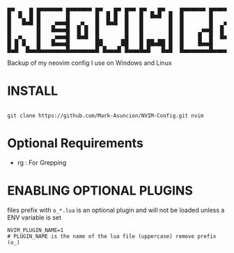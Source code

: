 <pre>
▄▄    ▄ ▄▄▄▄▄▄▄ ▄▄▄▄▄▄▄ ▄▄   ▄▄ ▄▄▄ ▄▄   ▄▄    ▄▄▄▄▄▄▄ ▄▄▄▄▄▄▄ ▄▄    ▄ ▄▄▄▄▄▄▄ ▄▄▄ ▄▄▄▄▄▄▄ 
█  █  █ █       █       █  █ █  █   █  █▄█  █  █       █       █  █  █ █       █   █       █
█   █▄█ █    ▄▄▄█   ▄   █  █▄█  █   █       █  █       █   ▄   █   █▄█ █    ▄▄▄█   █   ▄▄▄▄█
█       █   █▄▄▄█  █ █  █       █   █       █  █     ▄▄█  █ █  █       █   █▄▄▄█   █  █  ▄▄ 
█  ▄    █    ▄▄▄█  █▄█  █       █   █       █  █    █  █  █▄█  █  ▄    █    ▄▄▄█   █  █ █  █
█ █ █   █   █▄▄▄█       ██     ██   █ ██▄██ █  █    █▄▄█       █ █ █   █   █   █   █  █▄▄█ █
█▄█  █▄▄█▄▄▄▄▄▄▄█▄▄▄▄▄▄▄█ █▄▄▄█ █▄▄▄█▄█   █▄█  █▄▄▄▄▄▄▄█▄▄▄▄▄▄▄█▄█  █▄▄█▄▄▄█   █▄▄▄█▄▄▄▄▄▄▄█
</pre>

Backup of my neovim config I use on Windows and Linux

# INSTALL
```

git clone https://github.com/Mark-Asuncion/NVIM-Config.git nvim

```

# Optional Requirements
- rg : For Grepping

# ENABLING OPTIONAL PLUGINS
files prefix with ```o_*.lua``` is an optional plugin and will not be loaded unless a ENV variable is set
```
NVIM_PLUGIN_NAME=1
# PLUGIN_NAME is the name of the lua file (uppercase) remove prefix (o_)
```
